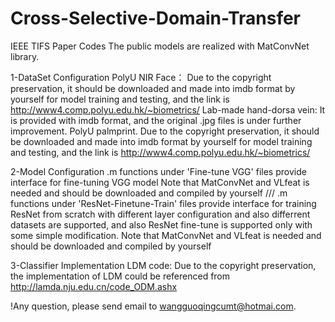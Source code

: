 # Cross-Selective-Domain-Transfer
IEEE TIFS Paper Codes
The public models are realized with MatConvNet library.

1-DataSet Configuration
PolyU NIR Face： Due to the copyright preservation, it should be downloaded and made into imdb format by yourself for model training and testing, and the link is http://www4.comp.polyu.edu.hk/~biometrics/
Lab-made hand-dorsa vein: It is provided with imdb format, and the original .jpg files is under further improvement.
PolyU palmprint. Due to the copyright preservation, it should be downloaded and made into imdb format by yourself for model training and testing, and the link is http://www4.comp.polyu.edu.hk/~biometrics/


2-Model Configuration
.m functions under 'Fine-tune VGG' files provide interface for fine-tuning VGG model
Note that MatConvNet and VLfeat is needed and should be downloaded and compiled by yourself
///
.m functions under 'ResNet-Finetune-Train' files provide interface for training ResNet from scratch with different layer configuration and also differrent datasets are supported, and also ResNet fine-tune is supported only with some simple modification.
Note that MatConvNet and VLfeat is needed and should be downloaded and compiled by yourself

3-Classifier Implementation
LDM code: Due to the copyright preservation, the implementation of LDM could be referenced from http://lamda.nju.edu.cn/code_ODM.ashx

!Any question, please send email to wangguoqingcumt@hotmai.com.
